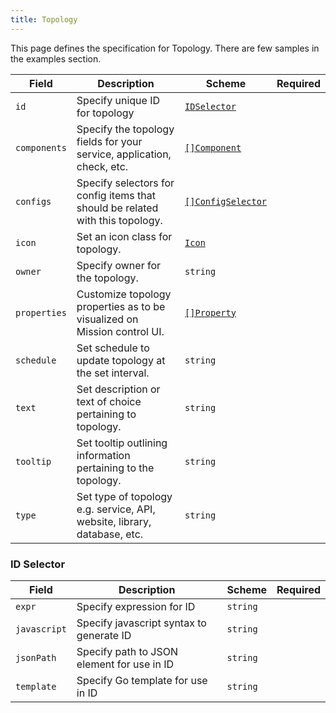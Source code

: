 ```yaml
---
title: Topology
---
```


This page defines the specification for Topology. There are few samples in the examples section.

| Field        | Description                                                                   | Scheme                                                       | Required |
| ------------ | ----------------------------------------------------------------------------- | ------------------------------------------------------------ | -------- |
| `id`         | Specify unique ID for topology                                                | [`IDSelector`](#id-selector)                                 |          |
| `components` | Specify the topology fields for your service, application, check, etc.        | [`[]Component`](./components.md#topology)                    |          |
| `configs`    | Specify selectors for config items that should be related with this topology. | [`[]ConfigSelector`](../concepts/catalog.md#config-selector) |          |
| `icon`       | Set an icon class for topology.                                               | [`Icon`](/reference/types#icon)                                                      |          |
| `owner`      | Specify owner for the topology.                                               | `string`                                                     |          |
| `properties` | Customize topology properties as to be visualized on Mission control UI.      | [`[]Property`](../concepts/properties.md)                    |          |
| `schedule`   | Set schedule to update topology at the set interval.                          | `string`                                                     |          |
| `text`       | Set description or text of choice pertaining to topology.                     | `string`                                                     |          |
| `tooltip`    | Set tooltip outlining information pertaining to the topology.                 | `string`                                                     |          |
| `type`       | Set type of topology e.g. service, API, website, library, database, etc.      | `string`                                                     |          |

### ID Selector

| Field        | Description                                | Scheme   | Required |
| ------------ | ------------------------------------------ | -------- | -------- |
| `expr`       | Specify expression for ID                  | `string` |          |
| `javascript` | Specify javascript syntax to generate ID   | `string` |          |
| `jsonPath`   | Specify path to JSON element for use in ID | `string` |          |
| `template`   | Specify Go template for use in ID          | `string` |          |

